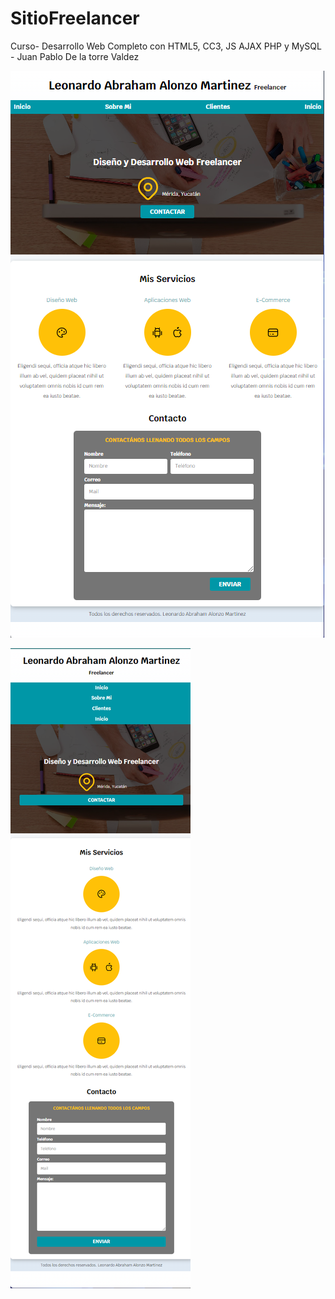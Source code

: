 # SitioFreelancer
Curso- Desarrollo Web Completo con HTML5, CC3, JS AJAX PHP y MySQL - Juan Pablo De la torre Valdez


![Image text](https://github.com/LeonardoAbraham/SitioFreelancer/blob/main/img/img01.png)


![Image text](https://github.com/LeonardoAbraham/SitioFreelancer/blob/main/img/img02.png)